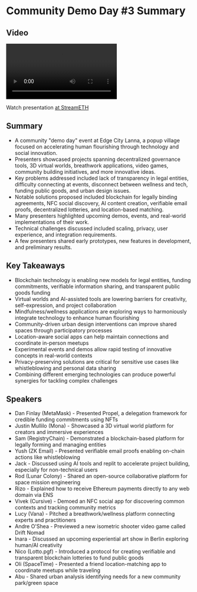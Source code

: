 # Community Demo Day #3 Summary

## Video
<video controls>
<source src="https://vod-cdn.lp-playback.studio/raw/jxf4iblf6wlsyor6526t4tcmtmqa/catalyst-vod-com/hls/334cfxssn93gllbh/index.m3u8" type="application/x-mpegURL">
  Your browser does not support the video tag.
</video>

Watch presentation [at StreamETH](https://streameth.org/edge_city/watch?session=67208d6424af22d0ca414bd1)

## Summary
- A community "demo day" event at Edge City Lanna, a popup village focused on accelerating human flourishing through technology and social innovation.
- Presenters showcased projects spanning decentralized governance tools, 3D virtual worlds, breathwork applications, video games, community building initiatives, and more innovative ideas.
- Key problems addressed included lack of transparency in legal entities, difficulty connecting at events, disconnect between wellness and tech, funding public goods, and urban design issues.
- Notable solutions proposed included blockchain for legally binding agreements, NFC social discovery, AI content creation, verifiable email proofs, decentralized lotteries, and location-based matching.
- Many presenters highlighted upcoming demos, events, and real-world implementations of their work.
- Technical challenges discussed included scaling, privacy, user experience, and integration requirements.
- A few presenters shared early prototypes, new features in development, and preliminary results.

## Key Takeaways
- Blockchain technology is enabling new models for legal entities, funding commitments, verifiable information sharing, and transparent public goods funding
- Virtual worlds and AI-assisted tools are lowering barriers for creativity, self-expression, and project collaboration
- Mindfulness/wellness applications are exploring ways to harmoniously integrate technology to enhance human flourishing
- Community-driven urban design interventions can improve shared spaces through participatory processes
- Location-aware social apps can help maintain connections and coordinate in-person meetups
- Experimental events and demos allow rapid testing of innovative concepts in real-world contexts
- Privacy-preserving solutions are critical for sensitive use cases like whistleblowing and personal data sharing
- Combining different emerging technologies can produce powerful synergies for tackling complex challenges

## Speakers
- Dan Finlay (MetaMask) - Presented Propel, a delegation framework for credible funding commitments using NFTs
- Justin Mullilo (Mona) - Showcased a 3D virtual world platform for creators and immersive experiences
- Sam (RegistryChain) - Demonstrated a blockchain-based platform for legally forming and managing entities
- Yush (ZK Email) - Presented verifiable email proofs enabling on-chain actions like whistleblowing
- Jack - Discussed using AI tools and replit to accelerate project building, especially for non-technical users
- Rod (Lunar Colony) - Shared an open-source collaborative platform for space mission engineering
- Rizo - Explained how to receive Ethereum payments directly to any web domain via ENS
- Vivek (Cursive) - Demoed an NFC social app for discovering common contexts and tracking community metrics
- Lucy (Vana) - Pitched a breathwork/wellness platform connecting experts and practitioners
- Andre O'Shea - Previewed a new isometric shooter video game called Drift Nomad
- Inara - Discussed an upcoming experiential art show in Berlin exploring human/AI creativity
- Nico (Lotto.pgf) - Introduced a protocol for creating verifiable and transparent blockchain lotteries to fund public goods
- Oli (SpaceTime) - Presented a friend location-matching app to coordinate meetups while traveling
- Abu - Shared urban analysis identifying needs for a new community park/green space

